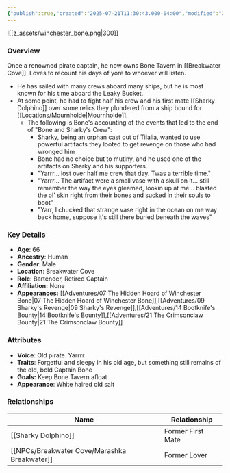 ```yaml
---
{"publish":true,"created":"2025-07-21T11:30:43.000-04:00","modified":"2025-10-03T09:54:16.947-04:00","published":"2025-10-03T09:54:16.947-04:00","cssclasses":"","Age":"66","Ancestry":"Human","Gender":"Male","Location":["Breakwater Cove"],"Role":["Bartender, Retired Captain"],"Affiliation":["None"],"Appearances":["[[07 The Hidden Hoard of Winchester Bone]]","[[09 Sharky's Revenge]]","[[14 Bootknife's Bounty|14 Bootknife's Bounty]]","[[21 The Crimsonclaw Bounty]]"]}
---
```



![[z_assets/winchester_bone.png|300]]

### Overview
Once a renowned pirate captain, he now owns Bone Tavern in [[Breakwater Cove]]. Loves to recount his days of yore to whoever will listen.
- He has sailed with many crews aboard many ships, but he is most known for his time aboard the Leaky Bucket. 
- At some point, he had to fight half his crew and his first mate [[Sharky Dolphino]] over some relics they plundered from a ship bound for [[Locations/Mournholde\|Mournholde]]. 
	- The following is Bone's accounting of the events that led to the end of "Bone and Sharky's Crew":
	    - Sharky, being an orphan cast out of Tiialia, wanted to use powerful artifacts they looted to get revenge on those who had wronged him
	    - Bone had no choice but to mutiny, and he used one of the artifacts on Sharky and his supporters. 
	    - "Yarrr… lost over half me crew that day. Twas a terrible time."
	    - "Yarrr… The artifact were a small vase with a skull on it… still remember the way the eyes gleamed, lookin up at me… blasted the ol' skin right from their bones and sucked in their souls to boot"
	    - "Yarr, I chucked that strange vase right in the ocean on me way back home, suppose it's still there buried beneath the waves"

### Key Details
- **Age**: 66
- **Ancestry**: Human
- **Gender**: Male
- **Location**: Breakwater Cove
- **Role**: Bartender, Retired Captain
- **Affiliation:** None
- **Appearances:** [[Adventures/07 The Hidden Hoard of Winchester Bone\|07 The Hidden Hoard of Winchester Bone]],[[Adventures/09 Sharky's Revenge\|09 Sharky's Revenge]],[[Adventures/14 Bootknife's Bounty\|14 Bootknife's Bounty]],[[Adventures/21 The Crimsonclaw Bounty\|21 The Crimsonclaw Bounty]]

### Attributes
- **Voice**: Old pirate. Yarrrr
- **Traits**: Forgetful and sleepy in his old age, but something still remains of the old, bold Captain Bone
- **Goals:** Keep Bone Tavern afloat
- **Appearance**: White haired old salt

### Relationships

| Name                    | Relationship      |
| ----------------------- | ----------------- |
| [[Sharky Dolphino]]     | Former First Mate |
| [[NPCs/Breakwater Cove/Marashka Breakwater]] | Former Lover      |
